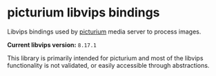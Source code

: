 # picturium libvips bindings

Libvips bindings used by [picturium](https://github.com/lamka02sk/picturium) media server to process images.

**Current libvips version:** `8.17.1`

This library is primarily intended for picturium and most of the libvips functionality is not validated, or easily accessible through abstractions.
